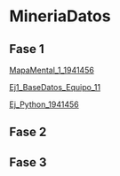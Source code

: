 # MineriaDatos
## Fase 1
[MapaMental_1_1941456](https://github.com/sebascuriel18/MineriaDatos/blob/main/MapaMental_1_1941456.pdf)

[Ej1_BaseDatos_Equipo_11](https://github.com/HectorENP/Mineria-de-Datos-003/blob/main/Ej1_BasesDatos_Equipo_11.pdf)

[Ej_Python_1941456](https://github.com/sebascuriel18/MineriaDatos/blob/main/Ej_Python_1941456.ipynb)
## Fase 2
## Fase 3
